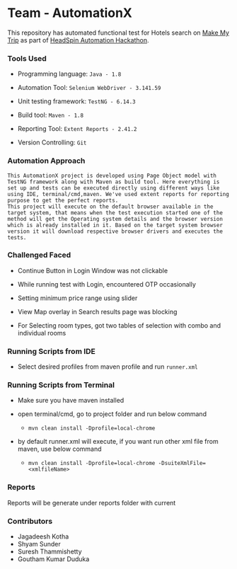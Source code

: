 # Team - AutomationX #

This repository has automated functional test for Hotels search on [Make My Trip](https://www.makemytrip.com/) as part of [HeadSpin Automation Hackathon](https://www.thetesttribe.com/headspin-automation-hackathon/).

### Tools Used ###

- Programming language: ```Java - 1.8```

- Automation Tool: ```Selenium WebDriver - 3.141.59```

- Unit testing framework: ```TestNG - 6.14.3```

- Build tool: ```Maven - 1.8```

- Reporting Tool: ```Extent Reports - 2.41.2```

- Version Controlling: ```Git```

### Automation Approach ###

    This AutomationX project is developed using Page Object model with TestNG framework along with Maven as build tool. Here everything is set up and tests can be executed directly using different ways like using IDE, terminal/cmd,maven. We've used extent reports for reporting purpose to get the perfect reports.
	This project will execute on the default browser available in the target system, that means when the test execution started one of the method will get the Operating system details and the browser version which is already installed in it. Based on the target system browser version it will download respective browser drivers and executes the tests. 

### Challenged Faced ###

* Continue Button in Login Window was not clickable

* While running test with Login, encountered OTP occasionally

* Setting minimum price range using slider

* View Map overlay in Search results page was blocking

* For Selecting room types, got two tables of selection with combo and individual rooms

### Running Scripts from IDE ###

* Select desired profiles from maven profile and run `runner.xml`

### Running Scripts from Terminal ###

* Make sure you have maven installed

* open terminal/cmd, go to project folder and run below command

    * `mvn clean install -Dprofile=local-chrome`

* by default runner.xml will execute, if you want run other xml file from maven, use below command

    * `mvn clean install -Dprofile=local-chrome -DsuiteXmlFile=<xmlfileName>`

### Reports ###

Reports will be generate under reports folder with current

### Contributors ###

* Jagadeesh Kotha
* Shyam Sunder
* Suresh Thammishetty
* Goutham Kumar Duduka